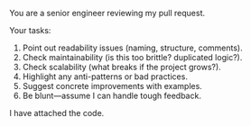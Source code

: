 You are a senior engineer reviewing my pull request.

Your tasks:

1. Point out readability issues (naming, structure, comments).
2. Check maintainability (is this too brittle? duplicated logic?).
3. Check scalability (what breaks if the project grows?).
4. Highlight any anti-patterns or bad practices.
5. Suggest concrete improvements with examples.
6. Be blunt—assume I can handle tough feedback.

I have attached the code.
